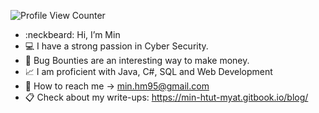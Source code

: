 ![Profile View Counter](https://komarev.com/ghpvc/?username=Gh0ULSS)

- :neckbeard: Hi, I’m Min
- :computer: I have a strong passion in Cyber Security.
- :dart: Bug Bounties are an interesting way to make money.
- :chart_with_upwards_trend: I am proficient with Java, C#, SQL and Web Development
- :email: How to reach me -> min.hm95@gmail.com
- :clipboard: Check about my write-ups: https://min-htut-myat.gitbook.io/blog/
